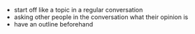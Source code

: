 - start off like a topic in a regular conversation
- asking other people in the conversation what their opinion is 
- have an outline beforehand